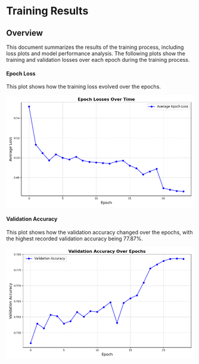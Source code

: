 # Training Results

## Overview
This document summarizes the results of the training process, including loss plots and model performance analysis.
The following plots show the training and validation losses over each epoch during the training process.

#### Epoch Loss
This plot shows how the training loss evolved over the epochs.

![Epoch Loss](EpochLoss.png)

#### Validation Accuracy
This plot shows how the validation accuracy changed over the epochs, with the highest recorded validation accuracy being 77.87%.

![Validation Loss](ValidationEpoch.png)
